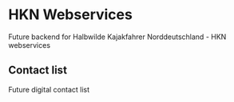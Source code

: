 # HKN Webservices

Future backend for Halbwilde Kajakfahrer Norddeutschland - HKN webservices

## Contact list
Future digital contact list